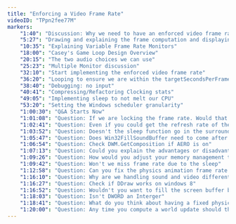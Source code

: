 ```yaml
---
title: "Enforcing a Video Frame Rate"
videoID: "TPpn2fee77M"
markers:
    "1:40": "Discussion: Why we need to have an enforced video frame rate"
    "5:27": "Drawing and explaining the frame computation and displaying timeline"
    "10:35": "Explaining Variable Frame Rate Monitors"
    "18:00": "Casey's Game Loop Design Overview"
    "20:15": "The two audio choices we can use"
    "25:23": "Multiple Monitor discussion"
    "32:10": "Start implementing the enforced video frame rate"
    "36:20": "Looping to ensure we are within the targetSecondsPerFrame"
    "38:40": "Debugging: no input"
    "40:41": "Compressing/Refactoring Clocking stats"
    "49:05": "Implementing sleep to not melt our CPU"
    "53:20": "Setting the Windows scheduler granularity"
    "1:00:30": "Q&A Starts Now"
    "1:01:08": "Question: If we are locking the frame rate. Would that not mean that someone with a lower end computer, would have a slower game speed to others"
    "1:02:41": "Question: Even if you could get the refresh rate of the monitor, how do you sync with it on the vertical blink"
    "1:03:52": "Question: Doesn't the sleep function go in the surrounding IF instead of the WHILE loop"
    "1:05:47": "Question: Does Win32FillSoundBuffer need to come after the vsync loop"
    "1:06:54": "Question: Check DWM.GetComposition if AERO is on"
    "1:07:13": "Question: Could you explain the advantages or disadvantages to handling update and render on different threads"
    "1:09:26": "Question: How would you adjust your memory management to work on devices with limited memory"
    "1:09:42": "Question: Won't we miss frame rate due to the sleep"
    "1:12:58": "Question: Can you fix the physics animation frame rate without fixing the missing frame issue"
    "1:16:10": "Question: Why are we handling sound and video differently"
    "1:16:27": "Question: Check if DDraw works on windows 8"
    "1:16:52": "Question: Wouldn't you want to fill the screen buffer before you hit the flip point, so it can grab the screen at the flip point"
    "1:18:03": "Question: Isn't DWORD an Interger"
    "1:18:41": "Question: What do you think about having a fixed physics time unconnected to the drawn frame time"
    "1:20:00": "Question: Any time you compute a world update should that not just set something that says if we get there early then wait."
---
```

